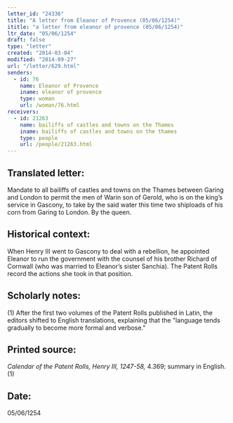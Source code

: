 ```yaml
---
letter_id: "24336"
title: "A letter from Eleanor of Provence (05/06/1254)"
ititle: "a letter from eleanor of provence (05/06/1254)"
ltr_date: "05/06/1254"
draft: false
type: "letter"
created: "2014-03-04"
modified: "2014-09-27"
url: "/letter/629.html"
senders:
  - id: 76
    name: Eleanor of Provence
    iname: eleanor of provence
    type: woman
    url: /woman/76.html
receivers:
  - id: 21263
    name: bailiffs of castles and towns on the Thames
    iname: bailiffs of castles and towns on the thames
    type: people
    url: /people/21263.html
---
```

<h2> Translated letter:</h2>Mandate to all bailiffs of castles and towns on the Thames between Garing and London to permit the men of Warin son of Gerold, who is on the king’s service in Gascony, to take by the said water this time two shiploads of his corn from Garing to London.
By the queen.
<h2 class="mt-4"> Historical context:</h2>When Henry III went to Gascony to deal with a rebellion, he appointed Eleanor to run the government with the counsel of his brother Richard of Cornwall (who was married to Eleanor’s sister Sanchia). The Patent Rolls record the actions she took in that position.
<h2 class="mt-4"> Scholarly notes:</h2>(1) After the first two volumes of the Patent Rolls published in Latin, the editors shifted to English translations, explaining that the "language tends gradually to become more formal and verbose."
<h2 class="mt-4"> Printed source:</h2><p><em>Calendar of the Patent Rolls, Henry III, 1247-58,</em> 4.369; summary in English.(1)</p><h2 class="mt-4"> Date:</h2>05/06/1254